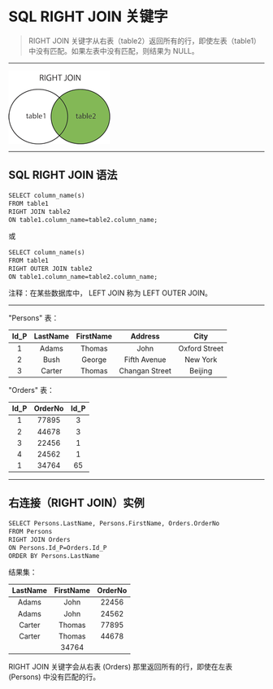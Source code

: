 # SQL RIGHT JOIN 关键字
> RIGHT JOIN 关键字从右表（table2）返回所有的行，即使左表（table1）中没有匹配。如果左表中没有匹配，则结果为 NULL。
---

<img src="/_markdownimg/img_rightjoin.gif" alt="图片名称" align=center />

---
## SQL RIGHT JOIN 语法
```
SELECT column_name(s)
FROM table1
RIGHT JOIN table2
ON table1.column_name=table2.column_name;
```
或
```
SELECT column_name(s)
FROM table1
RIGHT OUTER JOIN table2
ON table1.column_name=table2.column_name;
```
注释：在某些数据库中， LEFT JOIN 称为 LEFT OUTER JOIN。

---
"Persons" 表：

Id_P | LastName | FirstName | Address | City
:--:|:--:|:--:|:--:|:--:
1|Adams|Thomas|John|Oxford Street|London
2|Bush|George|Fifth Avenue|New York
3|Carter|Thomas|Changan Street|Beijing

"Orders" 表：

Id_P | OrderNo | Id_P
:--:|:--:|:--:
1|77895|3
2|44678|3
3|22456|1
4|24562|1
1|34764|65

---
## 右连接（RIGHT JOIN）实例
```
SELECT Persons.LastName, Persons.FirstName, Orders.OrderNo
FROM Persons
RIGHT JOIN Orders
ON Persons.Id_P=Orders.Id_P
ORDER BY Persons.LastName
```
结果集：

LastName|FirstName|OrderNo
:--:|:--:|:--:
Adams|John|22456
Adams|John|24562
Carter|Thomas|77895
Carter|Thomas|44678
||34764

RIGHT JOIN 关键字会从右表 (Orders) 那里返回所有的行，即使在左表 (Persons) 中没有匹配的行。